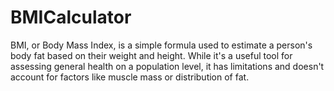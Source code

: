 # BMICalculator
BMI, or Body Mass Index, is a simple formula used to estimate a person's body fat based on their weight and height. While it's a useful tool for assessing general health on a population level, it has limitations and doesn't account for factors like muscle mass or distribution of fat.

